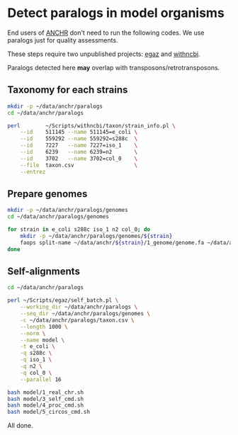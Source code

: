 # Detect paralogs in model organisms

End users of [ANCHR](https://github.com/wang-q/App-Anchr) don't need to run the following codes. We
use paralogs just for quality assessments.

These steps require two unpublished projects: [egaz](https://github.com/wang-q/egaz) and
[withncbi](https://github.com/wang-q/withncbi).

Paralogs detected here **may** overlap with transposons/retrotransposons.

## Taxonomy for each strains

```bash
mkdir -p ~/data/anchr/paralogs
cd ~/data/anchr/paralogs

perl        ~/Scripts/withncbi/taxon/strain_info.pl \
    --id    511145 --name 511145=e_coli \
    --id    559292 --name 559292=s288c  \
    --id    7227   --name 7227=iso_1    \
    --id    6239   --name 6239=n2       \
    --id    3702   --name 3702=col_0    \
    --file  taxon.csv                   \
    --entrez
```

## Prepare genomes

```bash
mkdir -p ~/data/anchr/paralogs/genomes
cd ~/data/anchr/paralogs/genomes

for strain in e_coli s288c iso_1 n2 col_0; do
    mkdir -p ~/data/anchr/paralogs/genomes/${strain}
    faops split-name ~/data/anchr/${strain}/1_genome/genome.fa ~/data/anchr/paralogs/genomes/${strain}
done
```

## Self-alignments

```bash
cd ~/data/anchr/paralogs

perl ~/Scripts/egaz/self_batch.pl \
    --working_dir ~/data/anchr/paralogs \
    --seq_dir ~/data/anchr/paralogs/genomes \
    -c ~/data/anchr/paralogs/taxon.csv \
    --length 1000 \
    --norm \
    --name model \
    -t e_coli \
    -q s288c \
    -q iso_1 \
    -q n2 \
    -q col_0 \
    --parallel 16

bash model/1_real_chr.sh
bash model/3_self_cmd.sh
bash model/4_proc_cmd.sh
bash model/5_circos_cmd.sh
```

All done.
